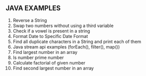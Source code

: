 ## JAVA EXAMPLES
1. Reverse a String 
2. Swap two numbers without using a third variable
3. Check if a vowel is present in a string
4. Format Date to Specific Date Format
5. Find all duplicate characters in a String and print each of them
6. Java stream api examples (forEach(), filter(), map())
7. Find largest number in an array
8. Is number prime number
9. Calculate factorial of given number
11. Find second largest number in an array